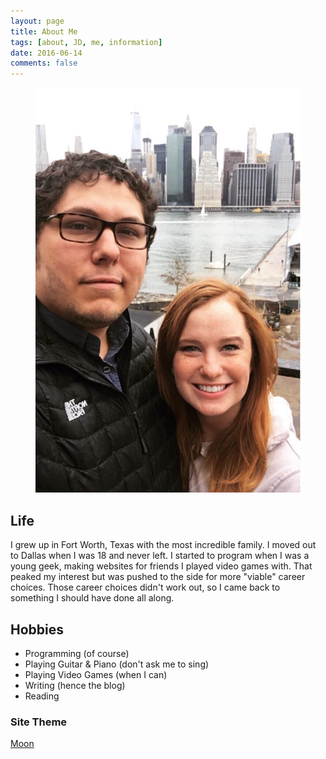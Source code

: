 ```yaml
---
layout: page
title: About Me
tags: [about, JD, me, information]
date: 2016-06-14
comments: false
---
```


<figure>
	<img src="/assets/img/profileNY.png">
</figure>

## Life
I grew up in Fort Worth, Texas with the most incredible family. I moved out to Dallas when I was 18 and never left. I started to program when I was a young geek, making websites for friends I played video games with. That peaked my interest but was pushed to the side for more "viable" career choices. Those career choices didn't work out, so I came back to something I should have done all along.

## Hobbies

* Programming (of course)
* Playing Guitar & Piano (don't ask me to sing)
* Playing Video Games (when I can)
* Writing (hence the blog)
* Reading


### Site Theme
[Moon]('http://taylantatli.github.io/Moon')
